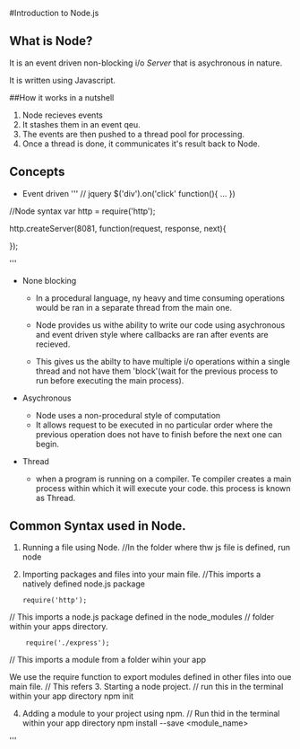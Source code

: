 #Introduction to Node.js

What is Node?
------------

It is an event driven non-blocking i/o *Server* that is asychronous in nature.

It is written using Javascript.

##How it works in a nutshell

1.	Node recieves events
2.	It stashes them in an event qeu.
3.	The events are then pushed to a thread pool
	for processing.
4.	Once a thread is done, it communicates it's result 		back to Node.

## Concepts

-	Event driven
'''
// jquery
$('div').on('click' function(){
	...
})

//Node syntax
var http = require('http');

http.createServer(8081, function(request, response, next){
	
});

'''
-	None blocking
	-	In a procedural language, ny heavy and time consuming operations would
		be ran in a separate thread from the main one.

	-	Node provides us withe ability to write our code using asychronous and event driven style where callbacks are ran after events are recieved.
	-	This gives us the abilty to have multiple i/o operations within a single thread and not have them 'block'(wait for the previous process 
		to run before executing the main process).

-	Asychronous
 	-	Node uses a non-procedural style of computation
 	-	It allows request to be executed in no 	particular order
 		where the previous operation does not have to finish before
 		the next one can begin.

-	Thread
	-	when a program is running on a compiler. Te compiler creates a main
		process within which it will execute your code. this process is known as Thread.

## Common Syntax used in Node.
1.	Running a file using Node.
//In the folder where thw js file is defined, run node <filename>

2.	Importing packages and files into your main file.
//This imports a natively defined node.js package

		require('http');

//	This imports a node.js package defined in the node_modules
//	folder within your apps directory.
		
		require('./express');

//	This imports a module from a folder wihin your app

We use the require function to export modules defined in other files into oue main file.
//	This refers
3.	Starting a node project.
//	run this in the terminal within your app directory
		npm init

4.	Adding a module to your project using npm.
//	Run thid in the terminal within your app directory
		npm install --save <module_name>

'''